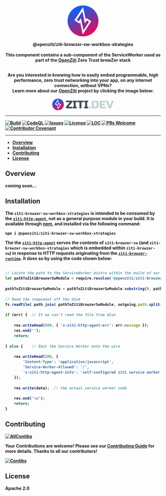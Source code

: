 <p align="center" width="100%">
<a href="https://ziti.dev"><img src="ziti.png" width="100"></a>
</p>

<p align="center">
    <b>
    <a>@openziti/ziti-browzer-sw-workbox-strategies</a>
    <br>
    <br>
    <b>
    This component contains a sub-component of the ServiceWorker used as part of the <a href="https://ziti.dev/about">OpenZiti</a> Zero Trust browZer stack</b>
</p>

<p align="center">
    <br>
    <b>Are you interested in knowing how to easily embed programmable, high performance, zero trust networking into your app, on any internet connection, without VPNs?
    <br>
    Learn more about our <a href="https://ziti.dev/about">OpenZiti</a> project by clicking the image below:</b>
    <br>
    <br>
    <a href="https://ziti.dev"><img src="ziti-dev-logo.png" width="200"></a>
</p>

---
[![Build](https://github.com/openziti/ziti-browzer-sw-workbox-strategies/workflows/Build/badge.svg?branch=main)]()
[![CodeQL](https://github.com/openziti/ziti-browzer-sw-workbox-strategies/workflows/CodeQL/badge.svg?branch=main)]()
[![Issues](https://img.shields.io/github/issues-raw/openziti/ziti-browzer-sw-workbox-strategies)]()
[![License](https://img.shields.io/badge/License-Apache%202.0-blue.svg)](https://opensource.org/licenses/Apache-2.0)
[![LOC](https://img.shields.io/tokei/lines/github/openziti/ziti-browzer-sw-workbox-strategies)]()
[![PRs Welcome](https://img.shields.io/badge/PRs-welcome-brightgreen.svg?style=rounded)](CONTRIBUTING.md)
[![Contributor Covenant](https://img.shields.io/badge/Contributor%20Covenant-v2.0%20adopted-ff69b4.svg)](CODE_OF_CONDUCT.md)

---

<!-- TOC -->

- [Overview](#overview)
- [Installation](#installation)
- [Contributing](#contributing)
- [License](#license)

<!-- /TOC -->


## Overview 

coming soon...

## Installation

The `ziti-browzer-sw-workbox-strategies` is intended to be consumed by the [`ziti-http-agent`](https://github.com/openziti/ziti-http-agent), not as a general purpose module in your build. It is available through [npm](https://www.npmjs.com/package/@openziti/ziti-browzer-sw-workbox-strategies), and installed via the following command:

    npm i @openziti/ziti-browzer-sw-workbox-strategies

The the [`ziti-http-agent`](https://github.com/openziti/ziti-http-agent) serves the contents of `ziti-browzer-sw` (and `ziti-browzer-sw-workbox-strategies` which is embedded within `ziti-browzer-sw`) in response to HTTP requests originating from the 
[`ziti-browzer-runtime`](https://github.com/openziti/ziti-browzer-runtime). It does so by using the code shown below:
 
```js     

// Locate the path to the ServiceWorker distro within the build of our running instance
let pathToZitiBrowzerSwModule = require.resolve('@openziti/ziti-browzer-sw');

pathToZitiBrowzerSwModule = pathToZitiBrowzerSwModule.substring(0, pathToZitiBrowzerSwModule.lastIndexOf('/'));

// Read the component off the disk
fs.readFile( path.join( pathToZitiBrowzerSwModule, outgoing.path.split("/").pop() ), (err, data) => {

if (err) {  // If we can't read the file from disk

    res.writeHead(500, { 'x-ziti-http-agent-err': err.message });
    res.end('');
    return;

} else {    // Emit the Service Worker onto the wire

    res.writeHead(200, { 
        'Content-Type': 'application/javascript',
        'Service-Worker-Allowed': '/',
        'x-ziti-http-agent-info': 'self-configured ziti service worker' 
    });

    res.write(data);  // the actual service worker code

    res.end('\n');
    return;
}

```


## Contributing

[![AllContibs](https://img.shields.io/github/contributors/openziti/ziti-browzer-sw-workbox-strategies)]()


Your Contributions are welcome! Please see our [Contributing Guide](Contributing.md) for more details. Thanks to all our contributors!

[![Contibs](https://contrib.rocks/image?repo=openziti/ziti-browzer-sw-workbox-strategies)]()



## License

Apache 2.0
